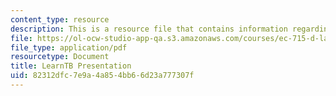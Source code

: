 ```yaml
---
content_type: resource
description: This is a resource file that contains information regarding learnTB.
file: https://ol-ocw-studio-app-qa.s3.amazonaws.com/courses/ec-715-d-lab-disseminating-innovations-for-the-common-good-spring-2007/82312dfc7e9a4a854bb66d23a777307f_MITEC_715S07_learntb_pre.pdf
file_type: application/pdf
resourcetype: Document
title: LearnTB Presentation
uid: 82312dfc-7e9a-4a85-4bb6-6d23a777307f
---
```

